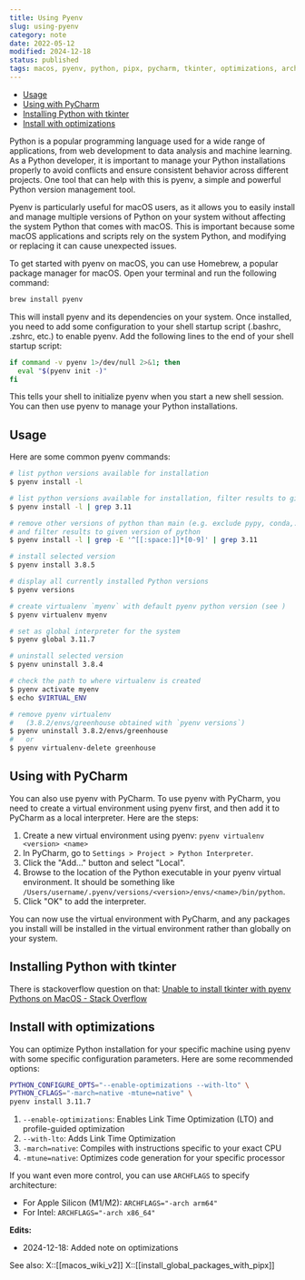 ```yaml
---
title: Using Pyenv
slug: using-pyenv
category: note
date: 2022-05-12
modified: 2024-12-18
status: published
tags: macos, pyenv, python, pipx, pycharm, tkinter, optimizations, archflag
---
```


<!-- MarkdownTOC levels="2,3" autolink="true" autoanchor="true" -->

- [Usage](#usage)
- [Using with PyCharm](#using-with-pycharm)
- [Installing Python with tkinter](#installing-python-with-tkinter)
- [Install with optimizations](#install-with-optimizations)

<!-- /MarkdownTOC -->

Python is a popular programming language used for a wide range of applications, from web development to data analysis and machine learning. As a Python developer, it is important to manage your Python installations properly to avoid conflicts and ensure consistent behavior across different projects. One tool that can help with this is pyenv, a simple and powerful Python version management tool.

Pyenv is particularly useful for macOS users, as it allows you to easily install and manage multiple versions of Python on your system without affecting the system Python that comes with macOS. This is important because some macOS applications and scripts rely on the system Python, and modifying or replacing it can cause unexpected issues.

To get started with pyenv on macOS, you can use Homebrew, a popular package manager for macOS. Open your terminal and run the following command:

```sh
brew install pyenv
```

This will install pyenv and its dependencies on your system. Once installed, you need to add some configuration to your shell startup script (.bashrc, .zshrc, etc.) to enable pyenv. Add the following lines to the end of your shell startup script:

```sh
if command -v pyenv 1>/dev/null 2>&1; then
  eval "$(pyenv init -)"
fi
```
This tells your shell to initialize pyenv when you start a new shell session. You can then use pyenv to manage your Python installations.

<a id="usage"></a>

## Usage

Here are some common pyenv commands:

```sh
# list python versions available for installation
$ pyenv install -l

# list python versions available for installation, filter results to given version of python
$ pyenv install -l | grep 3.11

# remove other versions of python than main (e.g. exclude pypy, conda,...)
# and filter results to given version of python
$ pyenv install -l | grep -E '^[[:space:]]*[0-9]' | grep 3.11

# install selected version
$ pyenv install 3.8.5

# display all currently installed Python versions
$ pyenv versions

# create virtualenv `myenv` with default pyenv python version (see )
$ pyenv virtualenv myenv

# set as global interpreter for the system
$ pyenv global 3.11.7

# uninstall selected version
$ pyenv uninstall 3.8.4

# check the path to where virtualenv is created
$ pyenv activate myenv
$ echo $VIRTUAL_ENV

# remove pyenv virtualenv
#   (3.8.2/envs/greenhouse obtained with `pyenv versions`)
$ pyenv uninstall 3.8.2/envs/greenhouse
#   or
$ pyenv virtualenv-delete greenhouse
```

<a id="using-with-pycharm"></a>

## Using with PyCharm

You can also use pyenv with PyCharm. To use pyenv with PyCharm, you need to create a virtual environment using pyenv first, and then add it to PyCharm as a local interpreter. Here are the steps:

1.  Create a new virtual environment using pyenv: `pyenv virtualenv <version> <name>`
2.  In PyCharm, go to `Settings > Project > Python Interpreter`.
3.  Click the "Add..." button and select "Local".
4.  Browse to the location of the Python executable in your pyenv virtual environment. It should be something like `/Users/username/.pyenv/versions/<version>/envs/<name>/bin/python`.
5.  Click "OK" to add the interpreter.

You can now use the virtual environment with PyCharm, and any packages you install will be installed in the virtual environment rather than globally on your system.

<a id="installing-python-with-tkinter"></a>

## Installing Python with tkinter

There is stackoverflow question on that: [Unable to install tkinter with pyenv Pythons on MacOS - Stack Overflow](https://stackoverflow.com/questions/60469202/unable-to-install-tkinter-with-pyenv-pythons-on-macos)

<a id="install-with-optimizations"></a>

## Install with optimizations

You can optimize Python installation for your specific machine using pyenv with some specific configuration parameters. Here are some recommended options:

```bash
PYTHON_CONFIGURE_OPTS="--enable-optimizations --with-lto" \
PYTHON_CFLAGS="-march=native -mtune=native" \
pyenv install 3.11.7
```

1. `--enable-optimizations`: Enables Link Time Optimization (LTO) and profile-guided optimization
2. `--with-lto`: Adds Link Time Optimization
3. `-march=native`: Compiles with instructions specific to your exact CPU
4. `-mtune=native`: Optimizes code generation for your specific processor

If you want even more control, you can use `ARCHFLAGS` to specify architecture:
- For Apple Silicon (M1/M2): `ARCHFLAGS="-arch arm64"`
- For Intel: `ARCHFLAGS="-arch x86_64"`

**Edits:**

- 2024-12-18: Added note on optimizations

See also:
X::[[macos_wiki_v2]]
X::[[install_global_packages_with_pipx]]
